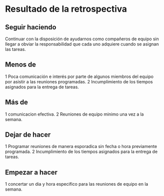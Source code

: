 # Resultado de la retrospectiva

## Seguir haciendo
Continuar con la disposición de ayudarnos como compañeros de equipo sin llegar a obviar la responsabilidad que cada uno adquiere cuando se asignan las tareas.

## Menos de
1 Poca comunicación e interés por parte de algunos miembros del equipo por asistir a las reuniones programadas.
2 Incumplimiento de los tiempos asignados para la entrega de tareas.

## Más de
1 comunicacion efectiva.
2 Reuniones de equipo minimo una vez a la semana.

## Dejar de hacer
1 Programar reuniones de manera esporadica sin fecha o hora previamente programada.
2 Incumplimiento de los tiempos asignados para la entrega de tareas.


## Empezar a hacer
1 concertar un dia y hora especifico para las reuniones de equipo en la semana.
